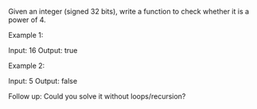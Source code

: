 Given an integer (signed 32 bits), write a function to check whether it is a power of 4.

Example 1:


Input: 16
Output: true



Example 2:


Input: 5
Output: false


Follow up: Could you solve it without loops/recursion?